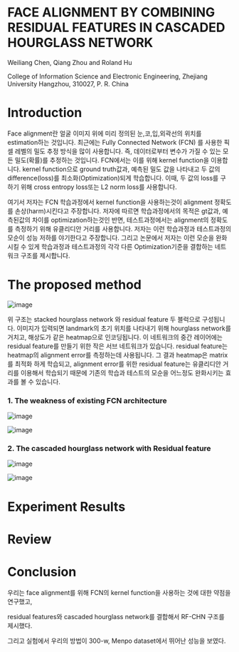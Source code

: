 # FACE ALIGNMENT BY COMBINING RESIDUAL FEATURES IN CASCADED HOURGLASS NETWORK

Weiliang Chen, Qiang Zhou and Roland Hu


College of Information Science and Electronic Engineering, Zhejiang University
Hangzhou, 310027, P. R. China

# Introduction
Face alignment란 얼굴 이미지 위에 미리 정의된 눈,코,입,외곽선의 위치를 estimation하는 것입니다. 
최근에는 Fully Connected Network (FCN) 를 사용한 픽셀 레벨의 밀도 추정 방식을 많이 사용합니다.
즉, 데이터로부터 변수가 가질 수 있는 모든 밀도(확률)를 추정하는 것입니다. FCN에서는 이를 위해 kernel function을 이용합니다.
kernel function으로 ground truth값과, 예측된 밀도 값을 나타내고 두 값의 difference(loss)를 최소화(Optimization)되게 학습합니다.
이때, 두 값의 loss를 구하기 위해 cross entropy loss또는 L2 norm loss를 사용합니다. 

여기서 저자는 FCN 학습과정에서 kernel function을 사용하는것이 alignment 정확도를 손상(harm)시킨다고 주장합니다. 저자에 따르면 학습과정에서의 
목적은 gt값과, 예측된값의 차이를 optimization하는것인 반면, 테스트과정에서는 alignment의 정확도를 측정하기 위해 유클리디안 거리를 사용합니다.
저자는 이런 학습과정과 테스트과정의 모순이 성능 저하를 야기한다고 주장합니다. 
그리고 논문에서 저자는 이런 모순을 완화 시킬 수 있게 학습과정과 테스트과정의 각각 다른 Optimization기준을 결합하는 네트워크 구조를 제시합니다. 

# The proposed method

![image](https://user-images.githubusercontent.com/23207379/51083157-a982e700-1758-11e9-99bb-37a1d500e543.png)

위 구조는 stacked hourglass network 와 residual feature 두 블럭으로 구성됩니다.
이미지가 입력되면 landmark의 초기 위치를 나타내기 위해 hourglass network를 거치고, 해상도가 같은 heatmap으로 인코딩됩니다. 이 네트워크의 중간 레이어에는 residual feature를 만들기 위한 작은 서브 네트워크가 있습니다. residual feature는 heatmap의 alignment error를 측정하는데 사용됩니다.
그 결과 heatmap은 matrix를 최적화 하게 학습되고, alignment error를 위한 residual feature는 유클리디안 거리를 이용해서 학습되기 때문에 
기존의 학습과 테스트의 모순을 어느정도 완화시키는 효과를 볼 수 있습니다.

### 1. The weakness of existing FCN architecture

![image](https://user-images.githubusercontent.com/23207379/51083635-ccb19480-1760-11e9-91af-737b98b45dac.png)

![image](https://user-images.githubusercontent.com/23207379/51083649-f965ac00-1760-11e9-8578-679a4c535c91.png)

### 2. The cascaded hourglass network with Residual feature

![image](https://user-images.githubusercontent.com/23207379/51083790-2d41d100-1763-11e9-88a3-e5e5652702dc.png)

![image](https://user-images.githubusercontent.com/23207379/51083833-cffa4f80-1763-11e9-8430-f7997c392a94.png)



# Experiment Results

# Review

# Conclusion

우리는 face alignment를 위해 FCN의 kernel function을 사용하는 것에 대한 약점을 연구했고, 

residual features와 cascaded hourglass network를 결합해서 RF-CHN 구조를 제시했다.

그리고 실험에서 우리의 방법이 300-w, Menpo dataset에서 뛰어난 성능을 보였다.
